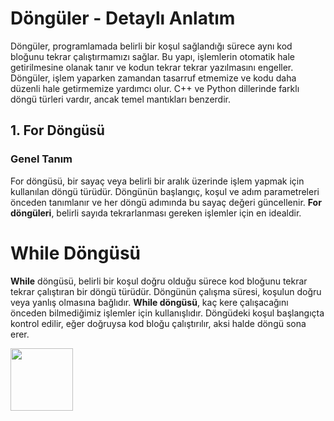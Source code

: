 # Döngüler - Detaylı Anlatım

Döngüler, programlamada belirli bir koşul sağlandığı sürece aynı kod bloğunu tekrar çalıştırmamızı sağlar. Bu yapı, işlemlerin otomatik hale getirilmesine olanak tanır ve kodun tekrar tekrar yazılmasını engeller. Döngüler, işlem yaparken zamandan tasarruf etmemize ve kodu daha düzenli hale getirmemize yardımcı olur. C++ ve Python dillerinde farklı döngü türleri vardır, ancak temel mantıkları benzerdir.

## 1. For Döngüsü

### Genel Tanım

For döngüsü, bir sayaç veya belirli bir aralık üzerinde işlem yapmak için kullanılan döngü türüdür. Döngünün başlangıç, koşul ve adım parametreleri önceden tanımlanır ve her döngü adımında bu sayaç değeri güncellenir. **For döngüleri**, belirli sayıda tekrarlanması gereken işlemler için en idealdir.

# While Döngüsü

**While** döngüsü, belirli bir koşul doğru olduğu sürece kod bloğunu tekrar tekrar çalıştıran bir döngü türüdür. Döngünün çalışma süresi, koşulun doğru veya yanlış olmasına bağlıdır. **While döngüsü**, kaç kere çalışacağını önceden bilmediğimiz işlemler için kullanışlıdır. Döngüdeki koşul başlangıçta kontrol edilir, eğer doğruysa kod bloğu çalıştırılır, aksi halde döngü sona erer.

<a href="döngüler.cpp"><img src="https://upload.wikimedia.org/wikipedia/commons/thumb/1/18/ISO_C%2B%2B_Logo.svg/1200px-ISO_C%2B%2B_Logo.svg.png" width="100" height="100">
